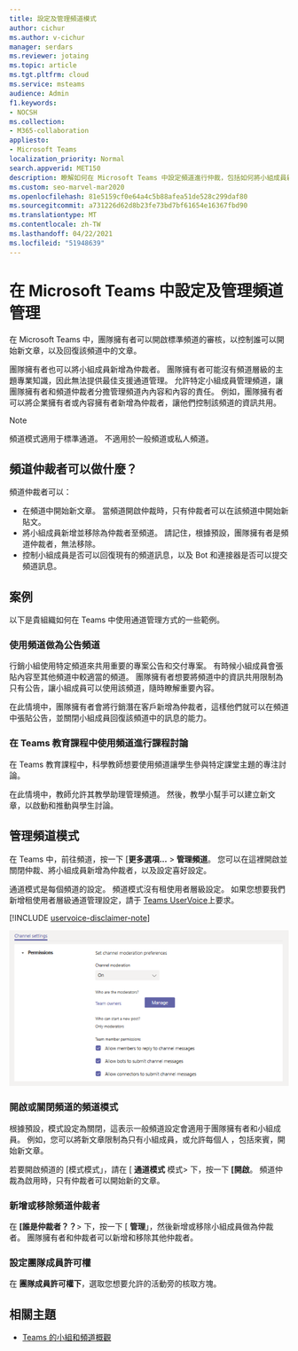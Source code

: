 ```yaml
---
title: 設定及管理頻道模式
author: cichur
ms.author: v-cichur
manager: serdars
ms.reviewer: jotaing
ms.topic: article
ms.tgt.pltfrm: cloud
ms.service: msteams
audience: Admin
f1.keywords:
- NOCSH
ms.collection:
- M365-collaboration
appliesto:
- Microsoft Teams
localization_priority: Normal
search.appverid: MET150
description: 瞭解如何在 Microsoft Teams 中設定頻道進行仲裁，包括如何將小組成員新增為頻道仲裁者。
ms.custom: seo-marvel-mar2020
ms.openlocfilehash: 81e5159cf0e64a4c5b88afea51de528c299daf80
ms.sourcegitcommit: a731226d62d8b23fe73bd7bf61654e16367fbd90
ms.translationtype: MT
ms.contentlocale: zh-TW
ms.lasthandoff: 04/22/2021
ms.locfileid: "51948639"
---
```

# <a name="set-up-and-manage-channel-moderation-in-microsoft-teams"></a>在 Microsoft Teams 中設定及管理頻道管理

在 Microsoft Teams 中，團隊擁有者可以開啟標準頻道的審核，以控制誰可以開始新文章，以及回復該頻道中的文章。

團隊擁有者也可以將小組成員新增為仲裁者。 團隊擁有者可能沒有頻道層級的主題專業知識，因此無法提供最佳支援通道管理。 允許特定小組成員管理頻道，讓團隊擁有者和頻道仲裁者分擔管理頻道內內容和內容的責任。 例如，團隊擁有者可以將企業擁有者或內容擁有者新增為仲裁者，讓他們控制該頻道的資訊共用。

> [!NOTE]
> 頻道模式適用于標準通道。 不適用於一般頻道或私人頻道。

## <a name="what-can-a-channel-moderator-do"></a>頻道仲裁者可以做什麼？

頻道仲裁者可以：

- 在頻道中開始新文章。 當頻道開啟仲裁時，只有仲裁者可以在該頻道中開始新貼文。
- 將小組成員新增並移除為仲裁者至頻道。 請記住，根據預設，團隊擁有者是頻道仲裁者，無法移除。
- 控制小組成員是否可以回復現有的頻道訊息，以及 Bot 和連接器是否可以提交頻道訊息。

## <a name="scenarios"></a>案例

以下是貴組織如何在 Teams 中使用通道管理方式的一些範例。

### <a name="use-a-channel-as-an-announcement-channel"></a>使用頻道做為公告頻道

行銷小組使用特定頻道來共用重要的專案公告和交付專案。 有時候小組成員會張貼內容至其他頻道中較適當的頻道。 團隊擁有者想要將頻道中的資訊共用限制為只有公告，讓小組成員可以使用該頻道，隨時瞭解重要內容。

在此情境中，團隊擁有者會將行銷潛在客戶新增為仲裁者，這樣他們就可以在頻道中張貼公告，並關閉小組成員回復該頻道中的訊息的能力。

### <a name="use-a-channel-for-class-discussions-in-teams-for-education"></a>在 Teams 教育課程中使用頻道進行課程討論

在 Teams 教育課程中，科學教師想要使用頻道讓學生參與特定課堂主題的專注討論。

在此情境中，教師允許其教學助理管理頻道。 然後，教學小幫手可以建立新文章，以啟動和推動與學生討論。

## <a name="manage-channel-moderation"></a>管理頻道模式

在 Teams 中，前往頻道，按一下 [**更多選項...**  > **管理頻道**。 您可以在這裡開啟並關閉仲裁、將小組成員新增為仲裁者，以及設定喜好設定。

通道模式是每個頻道的設定。 頻道模式沒有租使用者層級設定。 如果您想要我們新增租使用者層級通道管理設定，請于 [Teams UserVoice](https://microsoftteams.uservoice.com/)上要求。

[!INCLUDE [uservoice-disclaimer-note](includes/uservoice-disclaimer-note.md)]

![管理 -channel-moderation-in-teams 的喜好設定](media/manage-channel-moderation-in-teams-preferences.png)

### <a name="turn-on-or-turn-off-moderation-for-a-channel"></a>開啟或關閉頻道的頻道模式

根據預設，模式設定為關閉，這表示一般頻道設定會適用于團隊擁有者和小組成員。 例如，您可以將新文章限制為只有小組成員，或允許每個人 ，包括來賓，開始新文章。

若要開啟頻道的 [模式模式」，請在 [ **通道模式** 模式> 下，按一下 **[開啟**。 頻道仲裁為啟用時，只有仲裁者可以開始新的文章。 

### <a name="add-or-remove-channel-moderators"></a>新增或移除頻道仲裁者

在 **[誰是仲裁者？？**> 下，按一下 [ **管理**」，然後新增或移除小組成員做為仲裁者。 團隊擁有者和仲裁者可以新增和移除其他仲裁者。  

### <a name="set-team-member-permissions"></a>設定團隊成員許可權

在 **團隊成員許可權下**，選取您想要允許的活動旁的核取方塊。

## <a name="related-topics"></a>相關主題

- [Teams 的小組和頻道概觀](teams-channels-overview.md)
